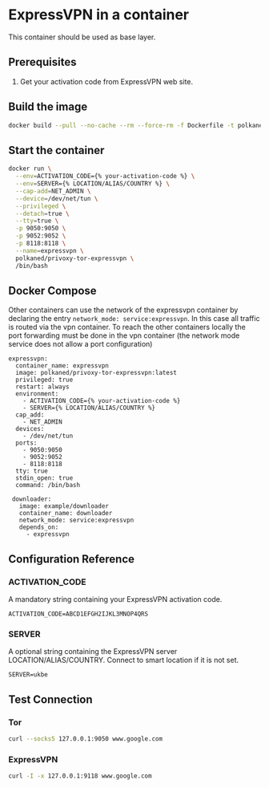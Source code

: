 # ExpressVPN in a container

This container should be used as base layer.

## Prerequisites

1. Get your activation code from ExpressVPN web site.

## Build the image

``` sh
docker build --pull --no-cache --rm --force-rm -f Dockerfile -t polkaned/privoxy-tor-expressvpn:latest .
```

## Start the container

``` sh
docker run \
  --env=ACTIVATION_CODE={% your-activation-code %} \
  --env=SERVER={% LOCATION/ALIAS/COUNTRY %} \
  --cap-add=NET_ADMIN \
  --device=/dev/net/tun \
  --privileged \
  --detach=true \
  --tty=true \
  -p 9050:9050 \
  -p 9052:9052 \
  -p 8118:8118 \
  --name=expressvpn \
  polkaned/privoxy-tor-expressvpn \
  /bin/bash
```

## Docker Compose

Other containers can use the network of the expressvpn container by declaring the entry `network_mode: service:expressvpn`.
In this case all traffic is routed via the vpn container. To reach the other containers locally the port forwarding must be done in the vpn container (the network mode service does not allow a port configuration)

  ```
  expressvpn:
    container_name: expressvpn
    image: polkaned/privoxy-tor-expressvpn:latest
    privileged: true
    restart: always
    environment:
      - ACTIVATION_CODE={% your-activation-code %}
      - SERVER={% LOCATION/ALIAS/COUNTRY %}
    cap_add:
      - NET_ADMIN
    devices:
      - /dev/net/tun
    ports:
      - 9050:9050
      - 9052:9052
      - 8118:8118
    tty: true
    stdin_open: true
    command: /bin/bash

   downloader:
     image: example/downloader
     container_name: downloader
     network_mode: service:expressvpn
     depends_on:
       - expressvpn
  ```

## Configuration Reference

### ACTIVATION_CODE

A mandatory string containing your ExpressVPN activation code.

`ACTIVATION_CODE=ABCD1EFGH2IJKL3MNOP4QRS`

### SERVER

A optional string containing the ExpressVPN server LOCATION/ALIAS/COUNTRY. Connect to smart location if it is not set.

`SERVER=ukbe`

## Test Connection

### Tor

``` sh
curl --socks5 127.0.0.1:9050 www.google.com
```

### ExpressVPN

``` sh
curl -I -x 127.0.0.1:9118 www.google.com
```
